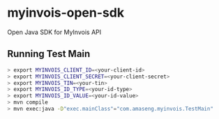 # myinvois-open-sdk

Open Java SDK for MyInvois API

## Running Test Main

```bash
> export MYINVOIS_CLIENT_ID=<your-client-id>
> export MYINVOIS_CLIENT_SECRET=<your-client-secret>
> export MYINVOIS_TIN=<your-tin>
> export MYINVOIS_ID_TYPE=<your-id-type>
> export MYINVOIS_ID_VALUE=<your-id-value>
> mvn compile
> mvn exec:java -D"exec.mainClass"="com.amaseng.myinvois.TestMain"
```